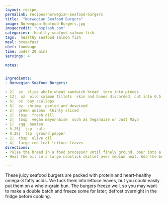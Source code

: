 ```yaml
---
layout: recipe
permalink: recipes/norwegian-seafood-burgers
title:  "Norwegian Seafood Burgers"
image: Norwegian-Seafood-Burgers.jpg
imagecredit: "unsplash.com"
categories:  healthy seafood salmon fish
tags:  healthy seafood salmon fish
meal: breakfast
chef: foodwage
time: under 20 mins
servings: 4

notes:


ingredients:
- Norwegian Seafood Burgers:

- 2|  oz  slice whole-wheat sandwich bread  torn into pieces
- 12|  oz  wild salmon fillets  skin and bones discarded, cut into 0.5| inch pieces
- 6|  oz  bay scallops
- 6|  oz  shrimp  peeled and deveined
- 2|  green onions  thinly sliced
- 2|  tbsp  fresh dill
- 2|  tbsp  vegan mayonnaise  such as Veganaise or Just Mayo
- 1|  egg  beaten
- 0.25|  tsp  salt
- 0.25|  tsp  ground pepper
- 2|  tbsp  olive oil
- 4|  large red leaf lettuce leaves
directions:
- Pulse the bread in a food processor until finely ground, pour into a large bowl. Add the fish, scallops and shrimp to the food processor and pulse until finely ground, about 20 on/off pulses. Transfer to the bowl with the breadcrumbs and add the green onions, dill, mayonnaise, egg, salt and pepper. Stir well to combine. With moistened hands, form the mixture into 4 patties about 4.5 inches in diameter. Chill for 10 minutes.
- Heat the oil in a large nonstick skillet over medium heat. Add the burgers and cook without moving them until golden brown underneath and set on the sides, 5 minutes. Carefully flip the burgers, reduce heat to medium low and cook on the second side until the mixture is opaque in the center, about 5 minutes. Tuck the burgers into the lettuce leaves and serve with lemon wedges on the side.

---
```


These juicy seafood burgers are packed with protein and heart-healthy omega-3 fatty acids. We tuck them into lettuce leaves, but you could easily put them on a whole-grain bun. The burgers freeze well, so you may want to make a double batch and freeze some for later; defrost overnight in the fridge before cooking.